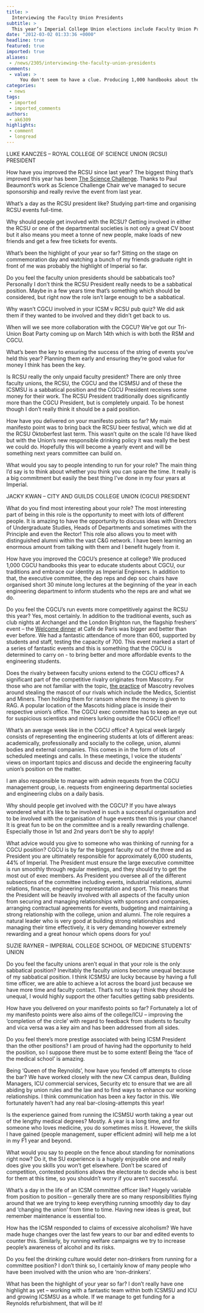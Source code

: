 ```yaml
---
title: >
  Interviewing the Faculty Union Presidents
subtitle: >
  This year’s Imperial College Union elections include Faculty Union Presidents in the line-up for the first time. Felix speaks to the outgoing officers
date: "2012-03-02 01:33:36 +0000"
headline: true
featured: true
imported: true
aliases:
 - /news/2305/interviewing-the-faculty-union-presidents
comments:
 - value: >
     You don't seem to have a clue. Producing 1,000 handbooks about the CGCU is hardly "improving" it. The CGCU has always produced handbooks! Archangel isn't a "traditional" CGCU event. It happened two years ago because ICU wouldn't let Guilds use the bar. Oh, and competitive rivalry doesn't "originate from mascotry". It's entirely the other way around. <br> <br>Oh well, at least you got to meet lots of important people.,Agree with the above comment.,Funny. GSA is a faculty union and even felix doesn't give a toss,lulz @ the GSA calling themselves a "faculty union"
categories:
 - news
tags:
 - imported
 - imported_comments
authors:
 - ak6309
highlights:
 - comment
 - longread
---
```


LUKE KANCZES – ROYAL COLLEGE OF SCIENCE UNION (RCSU) PRESIDENT

How have you improved the RCSU since last year?
 The biggest thing that’s improved this year has been [The Science Challenge](http://felixonline.co.uk/news/2034/rcsu-launches-science-challenge-2012/). Thanks to Paul Beaumont’s work as Science Challenge Chair we’ve managed to secure sponsorship and really revive the event from last year.

What’s a day as the RCSU president like?
 Studying part-time and organising RCSU events full-time.

Why should people get involved with the RCSU?
 Getting involved in either the RCSU or one of the departmental societies is not only a great CV boost but it also means you meet a tonne of new people, make loads of new friends and get a few free tickets for events.

What’s been the highlight of your year so far?
 Sitting on the stage on commemoration day and watching a bunch of my friends graduate right in front of me was probably the highlight of Imperial so far.

Do you feel the faculty union presidents should be sabbaticals too?
 Personally I don’t think the RCSU President really needs to be a sabbatical position. Maybe in a few years time that’s something which should be considered, but right now the role isn’t large enough to be a sabbatical.

Why wasn’t CGCU involved in your ICSM v RCSU pub quiz?
 We did ask them if they wanted to be involved and they didn’t get back to us.

When will we see more collaboration with the CGCU?
 We’ve got our Tri-Union Boat Party coming up on March 14th which is with both the RSM and CGCU.

What’s been the key to ensuring the success of the string of events you’ve held this year?
 Planning them early and ensuring they’re good value for money I think has been the key.

Is RCSU really the only unpaid faculty president?
 There are only three faculty unions, the RCSU, the CGCU and the ICSMSU and of these the ICSMSU is a sabbatical position and the CGCU President receives some money for their work. The RCSU President traditionally does significantly more than the CGCU President, but is completely unpaid. To be honest though I don’t really think it should be a paid position.

How have you delivered on your manifesto points so far?
 My main manifesto point was to bring back the RCSU beer festival, which we did at the RCSU Oktoberfest last term. This wasn’t quite on the scale I’d have liked but with the Union’s new responsible drinking policy it was really the best we could do. Hopefully this will become a yearly event and will be something next years committee can build on.

What would you say to people intending to run for your role?
 The main thing I’d say is to think about whether you think you can spare the time. It really is a big commitment but easily the best thing I’ve done in my four years at Imperial.

JACKY KWAN – CITY AND GUILDS COLLEGE UNION (CGCU) PRESIDENT

What do you find most interesting about your role?
 The most interesting part of being in this role is the opportunity to meet with lots of different people. It is amazing to have the opportunity to discuss ideas with Directors of Undergraduate Studies, Heads of Departments and sometimes with the Principle and even the Rector! This role also allows you to meet with distinguished alumni within the vast C&G network. I have been learning an enormous amount from talking with them and I benefit hugely from it.

How have you improved the CGCU’s presence at college?
 We produced 1,000 CGCU handbooks this year to educate students about CGCU, our traditions and embrace our identity as Imperial Engineers. In addition to that, the executive committee, the dep reps and dep soc chairs have organised short 30 minute long lectures at the beginning of the year in each engineering department to inform students who the reps are and what we do.

Do you feel the CGCU’s run events more competitively against the RCSU this year?
 Yes, most certainly. In addition to the traditional events, such as club nights at Archangel and the London Brighton run, the flagship freshers’ event – the [Welcome dinner](http://felixonline.co.uk/news/1608/cgcu-dinner-brings-in-the-engineers/) at Café de Paris was bigger and better than ever before. We had a fantastic attendance of more than 600, supported by students and staff, testing the capacity of 700. This event marked a start of a series of fantastic events and this is something that the CGCU is determined to carry on - to bring better and more affordable events to the engineering students.

Does the rivalry between faculty unions extend to the CGCU offices?
 A significant part of the competitive rivalry originates from Mascotry. For those who are not familiar with the topic, [the practice](http://felixonline.co.uk/news/1468/stolen-medic-mascot-scandal/) of Mascotry revolves around stealing the mascot of our rivals which include the Medics, Scientist and Miners. Then holding them for ransom where the money is given to RAG.
 A popular location of the Mascots hiding place is inside their respective union’s office. The CGCU exec committee has to keep an eye out for suspicious scientists and miners lurking outside the CGCU office!!

What’s an average week like in the CGCU office?
 A typical week largely consists of representing the engineering students at lots of different areas: academically, professionally and socially to the college, union, alumni bodies and external companies. This comes in in the form of lots of scheduled meetings and calls. In these meetings, I voice the students’ views on important topics and discuss and decide the engineering faculty union’s position on the matter.

I am also responsible to manage with admin requests from the CGCU management group, i.e. requests from engineering departmental societies and engineering clubs on a daily basis.

Why should people get involved with the CGCU?
 If you have always wondered what it’s like to be involved in such a successful organisation and to be involved with the organisation of huge events then this is your chance! It is great fun to be on the committee and is a really rewarding challenge. Especially those in 1st and 2nd years don’t be shy to apply!

What advice would you give to someone who was thinking of running for a CGCU position?
 CGCU is by far the biggest faculty out of the three and as President you are ultimately responsible for approximately 6,000 students, 44% of Imperial. The President must ensure the large executive committee is run smoothly through regular meetings, and they should try to get the most out of exec members. As President you oversee all of the different subsections of the committee including events, industrial relations, alumni relations, finance, engineering representation and sport. This means that the President will be heavily involved with all aspects of the faculty union from securing and managing relationships with sponsors and companies, arranging contractual agreements for events, budgeting and maintaining a strong relationship with the college, union and alumni. The role requires a natural leader who is very good at building strong relationships and managing their time effectively, it is very demanding however extremely rewarding and a great honour which opens doors for you!

SUZIE RAYNER – IMPERIAL COLLEGE SCHOOL OF MEDICINE STUDENTS' UNION

Do you feel the faculty unions aren’t equal in that your role is the only sabbatical position?
 Inevitably the faculty unions become unequal because of my sabbatical position. I think ICSMSU are lucky because by having a full time officer, we are able to achieve a lot across the board just because we have more time and faculty contact. That’s not to say I think they should be unequal, I would highly support the other faculties getting sabb presidents.

How have you delivered on your manifesto points so far?
 Fortunately a lot of my manifesto points were also aims of the college/ICU – improving the ‘completion of the circle’ with regard to feedback from students to faculty and vica versa was a key aim and has been addressed from all sides.

Do you feel there’s more prestige associated with being ICSM President than the other positions?
 I am proud of having had the opportunity to held the position, so I suppose there must be to some extent! Being the ‘face of the medical school’ is amazing.

Being ‘Queen of the Reynolds’, how have you fended off attempts to close the bar?
 We have worked closely with the new CX campus dean, Building Managers, ICU commercial services, Security etc to ensure that we are all abiding by union rules and the law and to find ways to enhance our working relationships. I think communication has been a key factor in this. We fortunately haven’t had any real bar-closing-attempts this year!

Is the experience gained from running the ICSMSU worth taking a year out of the lengthy medical degrees?
 Mostly. A year is a long time, and for someone who loves medicine, you do sometimes miss it. However, the skills I have gained (people management, super efficient admin) will help me a lot in my F1 year and beyond.

What would you say to people on the fence about standing for nominations right now?
 Do it, the SU experience is a hugely enjoyable one and really does give you skills you won’t get elsewhere. Don’t be scared of competition, contested positions allows the electorate to decide who is best for them at this time, so you shouldn’t worry if you aren’t successful.

What’s a day in the life of an ICSM committee officer like?
 Hugely variable from position to position – generally there are so many responsibilities flying around that we are trying to keep everything running smoothly day to day and ‘changing the union’ from time to time. Having new ideas is great, but remember maintenance is essential too.

How has the ICSM responded to claims of excessive alcoholism?
 We have made huge changes over the last few years to our bar and edited events to counter this. Similarly, by running welfare campaigns we try to increase people’s awareness of alcohol and its risks.

Do you feel the drinking culture would deter non-drinkers from running for a committee position?
 I don’t think so, I certainly know of many people who have been involved with the union who are ‘non-drinkers’.

What has been the highlight of your year so far?
 I don’t really have one highlight as yet – working with a fantastic team within both ICSMSU and ICU and growing ICSMSU as a whole. If we manage to get funding for a Reynolds refurbishment, that will be it!
